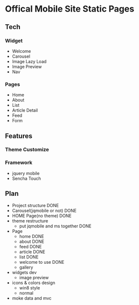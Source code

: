 Offical Mobile Site Static Pages
==========
## Tech

### Widget
- Welcome
- Carousel
- Image Lazy Load
- Image Preview
- Nav

### Pages
- Home
- About
- List
- Article Detail
- Feed
- Form

## Features
### Theme Customize

### Framework
- jquery mobile
- Sencha Touch

## Plan
- Project structure  DONE
- Carousel(jqmobile or not)  DONE
- HOME Page(no theme) DONE
- theme restructure
	- put jqmobile and ms together DONE
- Page
	- home DONE
	- about DONE
	- feed DONE
	- article DONE
	- list DONE
	- welcome to use DONE
	- gallery 
- widgets dev
	- image preview
- icons & colors design
	- win8 style
	- normal
- moke data and mvc